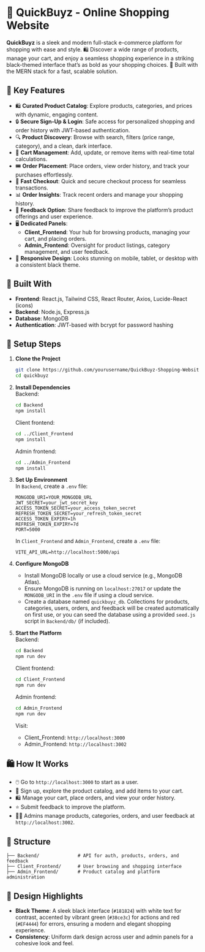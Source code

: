 # 🛒 QuickBuyz - Online Shopping Website

**QuickBuyz** is a sleek and modern full-stack e-commerce platform for shopping with ease and style. 🛍️ Discover a wide range of products, manage your cart, and enjoy a seamless shopping experience in a striking black-themed interface that’s as bold as your shopping choices. 🖤 Built with the MERN stack for a fast, scalable solution.

## 🌟 Key Features

- 🛍️ **Curated Product Catalog**: Explore products, categories, and prices with dynamic, engaging content.
- 🔒 **Secure Sign-Up & Login**: Safe access for personalized shopping and order history with JWT-based authentication.
- 🔍 **Product Discovery**: Browse with search, filters (price range, category), and a clean, dark interface.
- 🛒 **Cart Management**: Add, update, or remove items with real-time total calculations.
- 🎟️ **Order Placement**: Place orders, view order history, and track your purchases effortlessly.
- 💸 **Fast Checkout**: Quick and secure checkout process for seamless transactions.
- 📊 **Order Insights**: Track recent orders and manage your shopping history.
- 📝 **Feedback Option**: Share feedback to improve the platform’s product offerings and user experience.
- 🖥️ **Dedicated Panels**:
  - **Client_Frontend**: Your hub for browsing products, managing your cart, and placing orders.
  - **Admin_Frontend**: Oversight for product listings, category management, and user feedback.
- 📱 **Responsive Design**: Looks stunning on mobile, tablet, or desktop with a consistent black theme.

## 🧰 Built With

- **Frontend**: React.js, Tailwind CSS, React Router, Axios, Lucide-React (icons)
- **Backend**: Node.js, Express.js
- **Database**: MongoDB
- **Authentication**: JWT-based with bcrypt for password hashing

## 🔧 Setup Steps

1. **Clone the Project**

   ```bash
   git clone https://github.com/yourusername/QuickBuyz-Shopping-Website.git
   cd quickbuyz
   ```

2. **Install Dependencies**  
   Backend:

   ```bash
   cd Backend
   npm install
   ```

   Client frontend:

   ```bash
   cd ../Client_Frontend
   npm install
   ```

   Admin frontend:

   ```bash
   cd ../Admin_Frontend
   npm install
   ```

3. **Set Up Environment**  
   In `Backend`, create a `.env` file:

   ```
   MONGODB_URI=YOUR_MONGODB_URL
   JWT_SECRET=your_jwt_secret_key
   ACCESS_TOKEN_SECRET=your_access_token_secret
   REFRESH_TOKEN_SECRET=your_refresh_token_secret
   ACCESS_TOKEN_EXPIRY=1h
   REFRESH_TOKEN_EXPIRY=7d
   PORT=5000
   ```

   In `Client_Frontend` and `Admin_Frontend`, create a `.env` file:

   ```
   VITE_API_URL=http://localhost:5000/api
   ```

4. **Configure MongoDB**

   - Install MongoDB locally or use a cloud service (e.g., MongoDB Atlas).
   - Ensure MongoDB is running on `localhost:27017` or update the `MONGODB_URI` in the `.env` file if using a cloud service.
   - Create a database named `quickbuyz_db`. Collections for products, categories, users, orders, and feedback will be created automatically on first use, or you can seed the database using a provided `seed.js` script in `Backend/db/` (if included).

5. **Start the Platform**  
   Backend:

   ```bash
   cd Backend
   npm run dev
   ```

   Client frontend:

   ```bash
   cd Client_Frontend
   npm run dev
   ```

   Admin frontend:

   ```bash
   cd Admin_Frontend
   npm run dev
   ```

   Visit:

   - Client_Frontend: `http://localhost:3000`
   - Admin_Frontend: `http://localhost:3002`

## 🛍️ How It Works

- 🖱️ Go to `http://localhost:3000` to start as a user.
- 🛒 Sign up, explore the product catalog, and add items to your cart.
- 🛍️ Manage your cart, place orders, and view your order history.
- ⭐ Submit feedback to improve the platform.
- 👨‍💼 Admins manage products, categories, orders, and user feedback at `http://localhost:3002`.

## 📁 Structure

```
├── Backend/              # API for auth, products, orders, and feedback
├── Client_Frontend/      # User browsing and shopping interface
├── Admin_Frontend/       # Product catalog and platform administration
```

## 🖤 Design Highlights

- **Black Theme**: A sleek black interface (`#181824`) with white text for contrast, accented by vibrant green (`#38ce3c`) for actions and red (`#EF4444`) for errors, ensuring a modern and elegant shopping experience.
- **Consistency**: Uniform dark design across user and admin panels for a cohesive look and feel.
